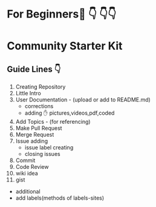 # For Beginners:baby: :point_down: :point_down::point_down:
# Community Starter Kit
## Guide Lines :point_down:
1. Creating Repository 
2. Little Intro
3. User Documentation - (upload or add to   README.md)
      * corrections
      * adding :hand: pictures,videos,pdf,coded
4. Add Topics - (for referencing)
5. Make Pull Request
6. Merge Request  
7. Issue adding  
    *  issue label creating
    *  closing issues
8. Commit
9. Code Review
10. wiki idea
11. gist

* additional
* add labels(methods of labels-sites)
 


          
